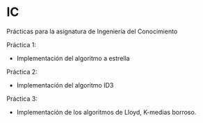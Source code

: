 # IC
Prácticas para la asignatura de Ingeniería del Conocimiento

Práctica 1:
  * Implementación del algoritmo a estrella

Práctica 2:
  * Implementación del algoritmo ID3

Práctica 3:
  * Implementación de los algoritmos de Lloyd, K-medias borroso.
